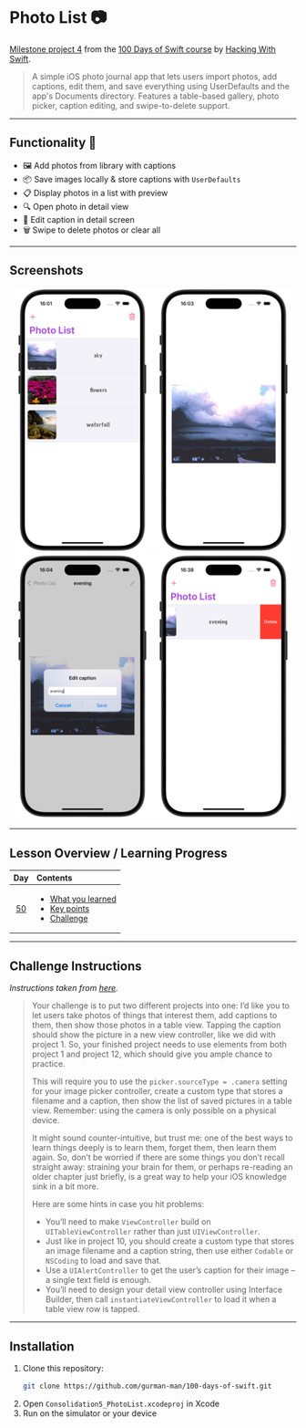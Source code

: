 # Photo List 📷

[Milestone project 4](https://www.hackingwithswift.com/guide/5/1) from the [100 Days of Swift course](https://www.hackingwithswift.com/100) by [Hacking With Swift](https://www.hackingwithswift.com/).

>A simple iOS photo journal app that lets users import photos, add captions, edit them, and save everything using UserDefaults and the app's Documents directory. Features a table-based gallery, photo picker, caption editing, and swipe-to-delete support.

---

## Functionality 🧩
- 🖼 Add photos from library with captions
- 📦 Save images locally & store captions with `UserDefaults`
- 📋 Display photos in a list with preview
- 🔍 Open photo in detail view
- 📝 Edit caption in detail screen
- 🗑 Swipe to delete photos or clear all

---

## Screenshots

<div align="center">
  <img src="./Screenshots/1.png" alt="Main screen" width="244">
  <img src="./Screenshots/2.png" alt="Detail screen" width="244">
  <img src="./Screenshots/3.png" alt="Edit caption" width="244">
  <img src="./Screenshots/4.png" alt="Delete swipe" width="244">
</div>

---

## Lesson Overview / Learning Progress

|                      Day                      | Contents                                                                                                                                                                                                          |
|:---------------------------------------------:|:------------------------------------------------------------------------------------------------------------------------------------------------------------------------------------------------------------------|
| [50](https://www.hackingwithswift.com/100/50) | <ul><li>[What you learned](https://www.hackingwithswift.com/guide/5/1)</li><li>[Key points](https://www.hackingwithswift.com/guide/5/2)</li><li>[Challenge](https://www.hackingwithswift.com/guide/5/3)</li></ul> |

---

## Challenge Instructions

*Instructions taken from [here](https://www.hackingwithswift.com/guide/5/3).*

>Your challenge is to put two different projects into one: I’d like you to let users take photos of things that interest them, add captions to them, then show those photos in a table view. Tapping the caption should show the picture in a new view controller, like we did with project 1. So, your finished project needs to use elements from both project 1 and project 12, which should give you ample chance to practice.
>
>This will require you to use the `picker.sourceType = .camera` setting for your image picker controller, create a custom type that stores a filename and a caption, then show the list of saved pictures in a table view. Remember: using the camera is only possible on a physical device.
>
>It might sound counter-intuitive, but trust me: one of the best ways to learn things deeply is to learn them, forget them, then learn them again. So, don’t be worried if there are some things you don’t recall straight away: straining your brain for them, or perhaps re-reading an older chapter just briefly, is a great way to help your iOS knowledge sink in a bit more.
>
>Here are some hints in case you hit problems:
>
>- You’ll need to make `ViewController` build on `UITableViewController` rather than just `UIViewController`.
>- Just like in project 10, you should create a custom type that stores an image filename and a caption string, then use either `Codable` or `NSCoding` to load and save that.
>- Use a `UIAlertController` to get the user’s caption for their image – a single text field is enough.
>- You’ll need to design your detail view controller using Interface Builder, then call `instantiateViewController` to load it when a table view row is tapped.

---

## Installation

1. Clone this repository:  
   ```bash
   git clone https://github.com/gurman-man/100-days-of-swift.git
   ```
2. Open `Consolidation5_PhotoList.xcodeproj` in Xcode
3. Run on the simulator or your device

